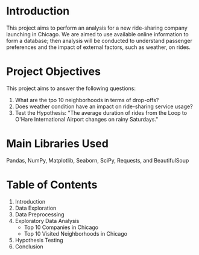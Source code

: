 # Introduction
This project aims to perform an analysis for a new ride-sharing company launching in Chicago. We are aimed to use available online information to form a database; then analysis will be conducted to understand passenger preferences and the impact of external factors, such as weather, on rides.

# Project Objectives
This project aims to answer the following questions:
1. What are the tpo 10 neighborhoods in terms of drop-offs?
2. Does weather condition have an impact on ride-sharing service usage?
3. Test the Hypothesis: "The average duration of rides from the Loop to O'Hare International Airport changes on rainy Saturdays."

# Main Libraries Used
Pandas, NumPy, Matplotlib, Seaborn, SciPy, Requests, and BeautifulSoup

# Table of Contents 
1. Introduction
2. Data Exploration
3. Data Preprocessing
4. Exploratory Data Analysis
    - Top 10 Companies in Chicago
    - Top 10 Visited Neighborhoods in Chicago
5. Hypothesis Testing
6. Conclusion  